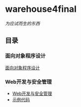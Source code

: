 # warehouse4final

*为应试而生的东西*

## 目录
### 面向对象程序设计
[面向对象程序设计](2020-06-25-oto.md)
### Web开发与安全管理
 - [Web开发与安全管理](2020-06-30-web.md)
 - [示例代码](2020-06-30-webhtml.html)
